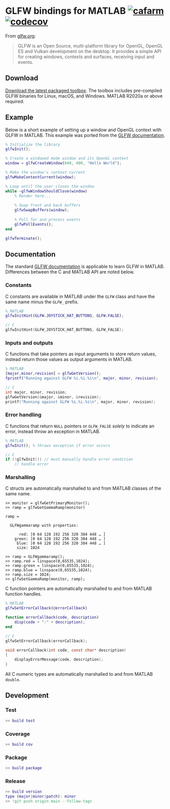 # GLFW bindings for MATLAB [![cafarm](https://circleci.com/gh/cafarm/matlab-glfw.svg?style=svg)](https://app.circleci.com/pipelines/github/cafarm/matlab-glfw) [![codecov](https://codecov.io/gh/cafarm/matlab-glfw/branch/main/graph/badge.svg?token=IXB5XNSA10)](https://codecov.io/gh/cafarm/matlab-glfw)
From [glfw.org](https://www.glfw.org):

> GLFW is an Open Source, multi-platform library for OpenGL, OpenGL ES and Vulkan development on the desktop. It provides a simple API for creating windows, contexts and surfaces, receiving input and events.

## Download
[Download the latest packaged toolbox](http://github.com/cafarm/matlab-glfw/releases/latest/download/GLFW.mltbx). The toolbox includes pre-compiled GLFW binaries for Linux, macOS, and Windows. MATLAB R2020a or above required.

## Example
Below is a short example of setting up a window and OpenGL context with GLFW in MATLAB. This example was ported from the [GLFW documentation](https://www.glfw.org/documentation.html).
```matlab
% Initialize the library
glfwInit();

% Create a windowed mode window and its OpenGL context
window = glfwCreateWindow(640, 480, "Hello World");

% Make the window's context current
glfwMakeContextCurrent(window);

% Loop until the user closes the window
while ~glfwWindowShouldClose(window)
    % Render here...
    
    % Swap front and back buffers
    glfwSwapBuffers(window);
    
    % Poll for and process events
    glfwPollEvents();
end

glfwTerminate();
```

## Documentation
The standard [GLFW documentation](https://www.glfw.org/docs/latest/) is applicable to learn GLFW in MATLAB. Differences between the C and MATLAB API are noted below.

### Constants
C constants are available in MATLAB under the `GLFW` class and have the same name minus the `GLFW_` prefix.

```matlab
% MATLAB
glfwInitHint(GLFW.JOYSTICK_HAT_BUTTONS, GLFW.FALSE);
```

```c
// C
glfwInitHint(GLFW_JOYSTICK_HAT_BUTTONS, GLFW_FALSE);
```

### Inputs and outputs
C functions that take pointers as input arguments to store return values, instead return those values as output arguments in MATLAB.

```matlab
% MATLAB
[major,minor,revision] = glfwGetVersion();
fprintf("Running against GLFW %i.%i.%i\n", major, minor, revision);
```

```c
// C
int major, minor, revision;
glfwGetVersion(&major, &minor, &revision);
printf("Running against GLFW %i.%i.%i\n", major, minor, revision);
```

### Error handling
C functions that return `NULL` pointers or `GLFW_FALSE` *solely* to indicate an error, instead throw an exception in MATLAB.

```matlab
% MATLAB
glfwInit(); % throws exception if error occurs
```

```c
// C
if (!glfwInit()) // must manually handle error condition
    // handle error
```

### Marshalling
C structs are automatically marshalled to and from MATLAB classes of the same name.

```
>> monitor = glfwGetPrimaryMonitor();
>> ramp = glfwGetGammaRamp(monitor)

ramp = 

  GLFWgammaramp with properties:

      red: [0 64 128 192 256 320 384 448 … ]
    green: [0 64 128 192 256 320 384 448 … ]
     blue: [0 64 128 192 256 320 384 448 … ]
     size: 1024

>> ramp = GLFWgammaramp();
>> ramp.red = linspace(0,65535,1024);
>> ramp.green = linspace(0,65535,1024);
>> ramp.blue = linspace(0,65535,1024);
>> ramp.size = 1024;
>> glfwSetGammaRamp(monitor, ramp);
```

C function pointers are automatically marshalled to and from MATLAB function handles.

```matlab
% MATLAB
glfwSetErrorCallback(@errorCallback)

function errorCallback(code, description)
    disp(code + ":" + description);
end
```

```c
// C
glfwSetErrorCallback(errorCallback);

void errorCallback(int code, const char* description)
{
    displayErrorMessage(code, description);
}
```

All C numeric types are automatically marshalled to and from MATLAB `double`.

## Development
### Test
```matlab
>> build test
```

### Coverage
```matlab
>> build cov
```

### Package
```matlab
>> build package
```

### Release
```matlab
>> build version
type (major|minor|patch): minor
>> !git push origin main --follow-tags
```